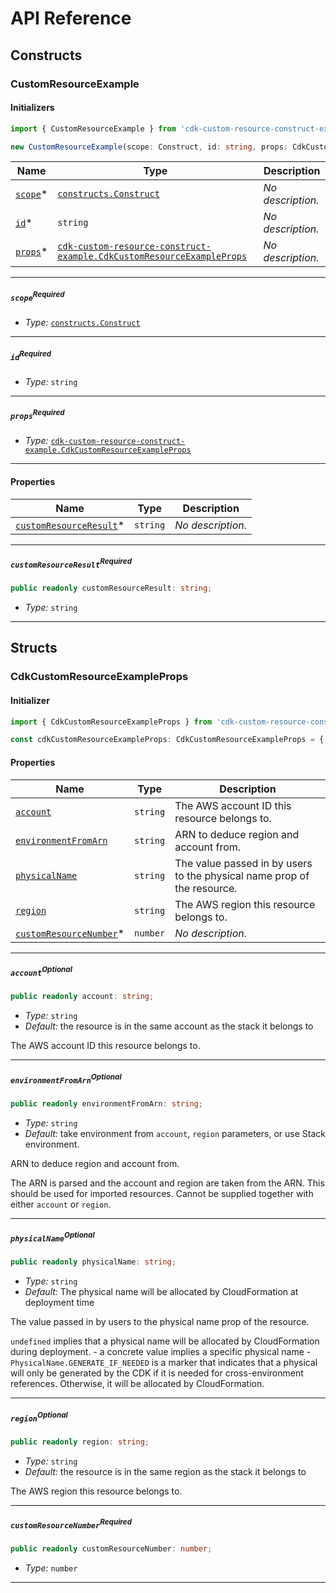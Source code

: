 # API Reference <a name="API Reference" id="api-reference"></a>

## Constructs <a name="Constructs" id="constructs"></a>

### CustomResourceExample <a name="cdk-custom-resource-construct-example.CustomResourceExample" id="cdkcustomresourceconstructexamplecustomresourceexample"></a>

#### Initializers <a name="cdk-custom-resource-construct-example.CustomResourceExample.Initializer" id="cdkcustomresourceconstructexamplecustomresourceexampleinitializer"></a>

```typescript
import { CustomResourceExample } from 'cdk-custom-resource-construct-example'

new CustomResourceExample(scope: Construct, id: string, props: CdkCustomResourceExampleProps)
```

| **Name** | **Type** | **Description** |
| --- | --- | --- |
| [`scope`](#cdkcustomresourceconstructexamplecustomresourceexampleparameterscope)<span title="Required">*</span> | [`constructs.Construct`](#constructs.Construct) | *No description.* |
| [`id`](#cdkcustomresourceconstructexamplecustomresourceexampleparameterid)<span title="Required">*</span> | `string` | *No description.* |
| [`props`](#cdkcustomresourceconstructexamplecustomresourceexampleparameterprops)<span title="Required">*</span> | [`cdk-custom-resource-construct-example.CdkCustomResourceExampleProps`](#cdk-custom-resource-construct-example.CdkCustomResourceExampleProps) | *No description.* |

---

##### `scope`<sup>Required</sup> <a name="cdk-custom-resource-construct-example.CustomResourceExample.parameter.scope" id="cdkcustomresourceconstructexamplecustomresourceexampleparameterscope"></a>

- *Type:* [`constructs.Construct`](#constructs.Construct)

---

##### `id`<sup>Required</sup> <a name="cdk-custom-resource-construct-example.CustomResourceExample.parameter.id" id="cdkcustomresourceconstructexamplecustomresourceexampleparameterid"></a>

- *Type:* `string`

---

##### `props`<sup>Required</sup> <a name="cdk-custom-resource-construct-example.CustomResourceExample.parameter.props" id="cdkcustomresourceconstructexamplecustomresourceexampleparameterprops"></a>

- *Type:* [`cdk-custom-resource-construct-example.CdkCustomResourceExampleProps`](#cdk-custom-resource-construct-example.CdkCustomResourceExampleProps)

---



#### Properties <a name="Properties" id="properties"></a>

| **Name** | **Type** | **Description** |
| --- | --- | --- |
| [`customResourceResult`](#cdkcustomresourceconstructexamplecustomresourceexamplepropertycustomresourceresult)<span title="Required">*</span> | `string` | *No description.* |

---

##### `customResourceResult`<sup>Required</sup> <a name="cdk-custom-resource-construct-example.CustomResourceExample.property.customResourceResult" id="cdkcustomresourceconstructexamplecustomresourceexamplepropertycustomresourceresult"></a>

```typescript
public readonly customResourceResult: string;
```

- *Type:* `string`

---


## Structs <a name="Structs" id="structs"></a>

### CdkCustomResourceExampleProps <a name="cdk-custom-resource-construct-example.CdkCustomResourceExampleProps" id="cdkcustomresourceconstructexamplecdkcustomresourceexampleprops"></a>

#### Initializer <a name="[object Object].Initializer" id="object-objectinitializer"></a>

```typescript
import { CdkCustomResourceExampleProps } from 'cdk-custom-resource-construct-example'

const cdkCustomResourceExampleProps: CdkCustomResourceExampleProps = { ... }
```

#### Properties <a name="Properties" id="properties"></a>

| **Name** | **Type** | **Description** |
| --- | --- | --- |
| [`account`](#cdkcustomresourceconstructexamplecdkcustomresourceexamplepropspropertyaccount) | `string` | The AWS account ID this resource belongs to. |
| [`environmentFromArn`](#cdkcustomresourceconstructexamplecdkcustomresourceexamplepropspropertyenvironmentfromarn) | `string` | ARN to deduce region and account from. |
| [`physicalName`](#cdkcustomresourceconstructexamplecdkcustomresourceexamplepropspropertyphysicalname) | `string` | The value passed in by users to the physical name prop of the resource. |
| [`region`](#cdkcustomresourceconstructexamplecdkcustomresourceexamplepropspropertyregion) | `string` | The AWS region this resource belongs to. |
| [`customResourceNumber`](#cdkcustomresourceconstructexamplecdkcustomresourceexamplepropspropertycustomresourcenumber)<span title="Required">*</span> | `number` | *No description.* |

---

##### `account`<sup>Optional</sup> <a name="cdk-custom-resource-construct-example.CdkCustomResourceExampleProps.property.account" id="cdkcustomresourceconstructexamplecdkcustomresourceexamplepropspropertyaccount"></a>

```typescript
public readonly account: string;
```

- *Type:* `string`
- *Default:* the resource is in the same account as the stack it belongs to

The AWS account ID this resource belongs to.

---

##### `environmentFromArn`<sup>Optional</sup> <a name="cdk-custom-resource-construct-example.CdkCustomResourceExampleProps.property.environmentFromArn" id="cdkcustomresourceconstructexamplecdkcustomresourceexamplepropspropertyenvironmentfromarn"></a>

```typescript
public readonly environmentFromArn: string;
```

- *Type:* `string`
- *Default:* take environment from `account`, `region` parameters, or use Stack environment.

ARN to deduce region and account from.

The ARN is parsed and the account and region are taken from the ARN. This should be used for imported resources.  Cannot be supplied together with either `account` or `region`.

---

##### `physicalName`<sup>Optional</sup> <a name="cdk-custom-resource-construct-example.CdkCustomResourceExampleProps.property.physicalName" id="cdkcustomresourceconstructexamplecdkcustomresourceexamplepropspropertyphysicalname"></a>

```typescript
public readonly physicalName: string;
```

- *Type:* `string`
- *Default:* The physical name will be allocated by CloudFormation at deployment time

The value passed in by users to the physical name prop of the resource.

`undefined` implies that a physical name will be allocated by    CloudFormation during deployment. - a concrete value implies a specific physical name - `PhysicalName.GENERATE_IF_NEEDED` is a marker that indicates that a physical will only be generated    by the CDK if it is needed for cross-environment references. Otherwise, it will be allocated by CloudFormation.

---

##### `region`<sup>Optional</sup> <a name="cdk-custom-resource-construct-example.CdkCustomResourceExampleProps.property.region" id="cdkcustomresourceconstructexamplecdkcustomresourceexamplepropspropertyregion"></a>

```typescript
public readonly region: string;
```

- *Type:* `string`
- *Default:* the resource is in the same region as the stack it belongs to

The AWS region this resource belongs to.

---

##### `customResourceNumber`<sup>Required</sup> <a name="cdk-custom-resource-construct-example.CdkCustomResourceExampleProps.property.customResourceNumber" id="cdkcustomresourceconstructexamplecdkcustomresourceexamplepropspropertycustomresourcenumber"></a>

```typescript
public readonly customResourceNumber: number;
```

- *Type:* `number`

---



